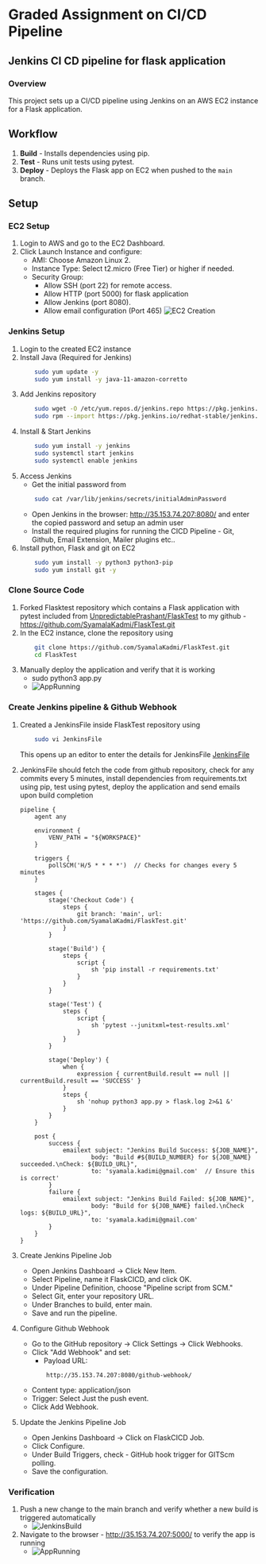 # Graded Assignment on CI/CD Pipeline


## Jenkins CI CD pipeline for flask application

### Overview
This project sets up a CI/CD pipeline using Jenkins on an AWS EC2 instance for a Flask application.

## Workflow
1. **Build** - Installs dependencies using pip.
2. **Test** - Runs unit tests using pytest.
3. **Deploy** - Deploys the Flask app on EC2 when pushed to the `main` branch.

## Setup

### EC2 Setup
1. Login to AWS and go to the EC2 Dashboard.
2. Click Launch Instance and configure:
    - AMI: Choose Amazon Linux 2.
    - Instance Type: Select t2.micro (Free Tier) or higher if needed.
    - Security Group:
        - Allow SSH (port 22) for remote access.
        - Allow HTTP (port 5000) for flask application
        - Allow Jenkins (port 8080).
        - Allow email configuration (Port 465)
    ![EC2 Creation](Jenkins/Images/EC2Creation.png)

### Jenkins Setup
1. Login to the created EC2 instance
2. Install Java (Required for Jenkins)
    ```bash
        sudo yum update -y
        sudo yum install -y java-11-amazon-corretto
    ```
3. Add Jenkins repository
    ```bash
        sudo wget -O /etc/yum.repos.d/jenkins.repo https://pkg.jenkins.io/redhat-stable/jenkins.repo
        sudo rpm --import https://pkg.jenkins.io/redhat-stable/jenkins.io-2023.key
    ```
4.  Install & Start Jenkins
    ```bash
        sudo yum install -y jenkins
        sudo systemctl start jenkins
        sudo systemctl enable jenkins
    ```
5. Access Jenkins
    - Get the initial password from 
    ```bash
        sudo cat /var/lib/jenkins/secrets/initialAdminPassword
    ```
    - Open Jenkins in the browser: http://35.153.74.207:8080/ and enter the copied password and setup an admin user
    - Install the required plugins for running the CICD Pipeline - Git, Github, Email Extension, Mailer plugins etc..
6. Install python, Flask and git on EC2
    ```bash
        sudo yum install -y python3 python3-pip
        sudo yum install git -y
    ```

### Clone Source Code
1. Forked Flasktest repository which contains a Flask application with pytest included from [UnpredictablePrashant/FlaskTest](https://github.com/UnpredictablePrashant/FlaskTest) to my github - https://github.com/SyamalaKadmi/FlaskTest.git 
2. In the EC2 instance, clone the repository using
    ```bash
        git clone https://github.com/SyamalaKadmi/FlaskTest.git
        cd FlaskTest
    ```
3. Manually deploy the application and verify that it is working
    - sudo python3 app.py
    - ![AppRunning](Jenkins/Images/AppRunning.png)
   

### Create Jenkins pipeline & Github Webhook
1. Created a JenkinsFile inside FlaskTest repository using 
    ```bash
        sudo vi JenkinsFile
    ```
    This opens up an editor to enter the details for JenkinsFile [JenkinsFile](Jenkins/JenkinsFile)
2. JenkinsFile should fetch the code from github repository, check for any commits every 5 minutes, install dependencies from requirements.txt using pip, test using    pytest, deploy the application and send emails upon build completion
    ```JenkinsFile
    pipeline {
        agent any

        environment {
            VENV_PATH = "${WORKSPACE}"
        }

        triggers {
            pollSCM('H/5 * * * *')  // Checks for changes every 5 minutes
        }

        stages {
            stage('Checkout Code') {
                steps {
                    git branch: 'main', url: 'https://github.com/SyamalaKadmi/FlaskTest.git'
                }
            }

            stage('Build') {
                steps {
                    script {
                        sh 'pip install -r requirements.txt'
                    }
                }
            }

            stage('Test') {
                steps {
                    script {
                        sh 'pytest --junitxml=test-results.xml'
                    }
                }
            }

            stage('Deploy') {
                when {
                    expression { currentBuild.result == null || currentBuild.result == 'SUCCESS' }
                }
                steps {
                    sh 'nohup python3 app.py > flask.log 2>&1 &'
                }
            }
        }

        post {
            success {
                emailext subject: "Jenkins Build Success: ${JOB_NAME}",
                        body: "Build #${BUILD_NUMBER} for ${JOB_NAME} succeeded.\nCheck: ${BUILD_URL}",
                        to: 'syamala.kadimi@gmail.com'  // Ensure this is correct'
            }
            failure {
                emailext subject: "Jenkins Build Failed: ${JOB_NAME}",
                        body: "Build for ${JOB_NAME} failed.\nCheck logs: ${BUILD_URL}",
                        to: 'syamala.kadimi@gmail.com'
            }
        }
    }
    ```
3. Create Jenkins Pipeline Job
    - Open Jenkins Dashboard → Click New Item.
    - Select Pipeline, name it FlaskCICD, and click OK.
    - Under Pipeline Definition, choose "Pipeline script from SCM."
    - Select Git, enter your repository URL.
    - Under Branches to build, enter main.
    - Save and run the pipeline.


4. Configure Github Webhook
    - Go to the GitHub repository → Click Settings → Click Webhooks.
    - Click "Add Webhook" and set:
        - Payload URL:
        ```
            http://35.153.74.207:8080/github-webhook/
        ```
    - Content type: application/json
    - Trigger: Select Just the push event.
    - Click Add Webhook.
5. Update the Jenkins Pipeline Job
    - Open Jenkins Dashboard → Click on FlaskCICD Job.
    - Click Configure.
    - Under Build Triggers, check - GitHub hook trigger for GITScm polling.
    - Save the configuration.

### Verification
1. Push a new change to the main branch and verify whether a new build is triggered automatically
    - ![JenkinsBuild](Jenkins/Images/JenkinsBuild.png)
2. Navigate to the browser - http://35.153.74.207:5000/ to verify the app is running
    - ![AppRunning](Jenkins/Images/AppRunning.png)


